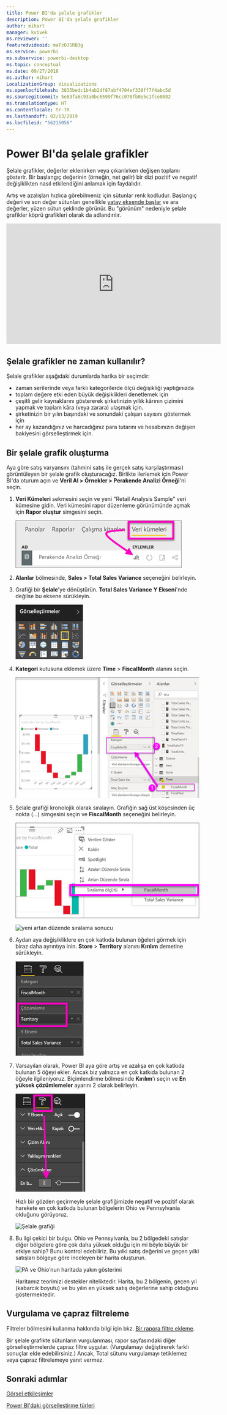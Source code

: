 ```yaml
---
title: Power BI'da şelale grafikler
description: Power BI'da şelale grafikler
author: mihart
manager: kvivek
ms.reviewer: ''
featuredvideoid: maTzOJSRB3g
ms.service: powerbi
ms.subservice: powerbi-desktop
ms.topic: conceptual
ms.date: 09/27/2018
ms.author: mihart
LocalizationGroup: Visualizations
ms.openlocfilehash: 3835bedc1b4ab2df87abf4704ef338ff7f4abc5d
ms.sourcegitcommit: 5e83fa6c93a0bc6599f76cc070fb0e5c1fce0082
ms.translationtype: HT
ms.contentlocale: tr-TR
ms.lasthandoff: 02/13/2019
ms.locfileid: "56215056"
---
```

# <a name="waterfall-charts-in-power-bi"></a>Power BI'da şelale grafikler
Şelale grafikler, değerler eklenirken veya çıkarılırken değişen toplamı gösterir. Bir başlangıç değerinin (örneğin, net gelir) bir dizi pozitif ve negatif değişiklikten nasıl etkilendiğini anlamak için faydalıdır.

Artış ve azalışları hızlıca görebilmeniz için sütunlar renk kodludur. Başlangıç değeri ve son değer sütunları genellikle [yatay eksende başlar](https://support.office.com/article/Create-a-waterfall-chart-in-Office-2016-for-Windows-8de1ece4-ff21-4d37-acd7-546f5527f185#BKMK_Float "start on the horizontal axis") ve ara değerler, yüzen sütun şeklinde görünür. Bu "görünüm" nedeniyle şelale grafikler köprü grafikleri olarak da adlandırılır.

<iframe width="560" height="315" src="https://www.youtube.com/embed/qKRZPBnaUXM" frameborder="0" allow="autoplay; encrypted-media" allowfullscreen></iframe>

## <a name="when-to-use-a-waterfall-chart"></a>Şelale grafikler ne zaman kullanılır?
Şelale grafikler aşağıdaki durumlarda harika bir seçimdir:

* zaman serilerinde veya farklı kategorilerde ölçü değişikliği yaptığınızda
* toplam değere etki eden büyük değişiklikleri denetlemek için
* çeşitli gelir kaynaklarını göstererek şirketinizin yıllık kârının çizimini yapmak ve toplam kâra (veya zarara) ulaşmak için.
* şirketinizin bir yılın başındaki ve sonundaki çalışan sayısını göstermek için
* her ay kazandığınız ve harcadığınız para tutarını ve hesabınızın değişen bakiyesini görselleştirmek için. 

## <a name="create-a-waterfall-chart"></a>Bir şelale grafik oluşturma
Aya göre satış varyansını (tahmini satış ile gerçek satış karşılaştırması) görüntüleyen bir şelale grafik oluşturacağız. Birlikte ilerlemek için Power BI'da oturum açın ve **Veril Al \> Örnekler \> Perakende Analizi Örneği**'ni seçin. 

1. **Veri Kümeleri** sekmesini seçin ve yeni "Retail Analysis Sample" veri kümesine gidin.  Veri kümesini rapor düzenleme görünümünde açmak için **Rapor oluştur** simgesini seçin. 
   
    ![Vurgulanan veri kümeleri sekmesi](media/power-bi-visualization-waterfall-charts/power-bi-waterfall-report.png)
2. **Alanlar** bölmesinde, **Sales \> Total Sales Variance** seçeneğini belirleyin. 
3. Grafiği bir **Şelale**'ye dönüştürün. **Total Sales Variance** **Y Ekseni**'nde değilse bu eksene sürükleyin.
   
    ![Görsel öğe şablonları](media/power-bi-visualization-waterfall-charts/convertwaterfall.png)
4. **Kategori** kutusuna eklemek üzere **Time** \> **FiscalMonth** alanını seçin. 
   
    ![şelale](media/power-bi-visualization-waterfall-charts/power-bi-waterfall.png)
5. Şelale grafiği kronolojik olarak sıralayın. Grafiğin sağ üst köşesinden üç nokta (...) simgesini seçin ve **FiscalMonth** seçeneğini belirleyin.
   
    ![sıralama ölçütü: FiscalMonth seçin](media/power-bi-visualization-waterfall-charts/power-bi-sort-by.png)
   
    ![yeni artan düzende sıralama sonucu](media/power-bi-visualization-waterfall-charts/power-bi-waterfall-sorted.png)
6. Aydan aya değişikliklere en çok katkıda bulunan öğeleri görmek için biraz daha ayrıntıya inin. **Store** > **Territory** alanını **Kırılım** demetine sürükleyin.
   
    ![Çözümleme demetindeki Mağazayı gösterir](media/power-bi-visualization-waterfall-charts/power-bi-waterfall-breakdown.png)
7. Varsayılan olarak, Power BI aya göre artış ve azalışa en çok katkıda bulunan 5 öğeyi ekler. Ancak biz yalnızca en çok katkıda bulunan 2 öğeyle ilgileniyoruz.  Biçimlendirme bölmesinde **Kırılım**'ı seçin ve **En yüksek çözümlemeler** ayarını 2 olarak belirleyin.
   
    ![Biçimlendirme > Çözümleme](media/power-bi-visualization-waterfall-charts/power-bi-waterfall-breakdown-maximum.png)
   
    Hızlı bir gözden geçirmeyle şelale grafiğimizde negatif ve pozitif olarak harekete en çok katkıda bulunan bölgelerin Ohio ve Pennsylvania olduğunu görüyoruz. 
   
    ![Şelale grafiği](media/power-bi-visualization-waterfall-charts/power-bi-waterfall-axis.png)
8. Bu ilgi çekici bir bulgu. Ohio ve Pennsylvania, bu 2 bölgedeki satışlar diğer bölgelere göre çok daha yüksek olduğu için mi böyle büyük bir etkiye sahip?  Bunu kontrol edebiliriz. Bu yılki satış değerini ve geçen yılki satışları bölgeye göre inceleyen bir harita oluşturun.  
   
    ![PA ve Ohio’nun haritada yakın gösterimi](media/power-bi-visualization-waterfall-charts/power-bi-map.png)
   
    Haritamız teorimizi destekler niteliktedir.  Harita, bu 2 bölgenin, geçen yıl (kabarcık boyutu) ve bu yılın en yüksek satış değerlerine sahip olduğunu göstermektedir.

## <a name="highlighting-and-cross-filtering"></a>Vurgulama ve çapraz filtreleme
Filtreler bölmesini kullanma hakkında bilgi için bkz. [Bir rapora filtre ekleme](../power-bi-report-add-filter.md).

Bir şelale grafikte sütunların vurgulanması, rapor sayfasındaki diğer görselleştirmelerde çapraz filtre uygular. (Vurgulamayı değiştirerek farklı sonuçlar elde edebilirsiniz.) Ancak, Total sütunu vurgulamayı tetiklemez veya çapraz filtrelemeye yanıt vermez.

## <a name="next-steps"></a>Sonraki adımlar

[Görsel etkileşimler](../service-reports-visual-interactions.md)

[Power BI'daki görselleştirme türleri](power-bi-visualization-types-for-reports-and-q-and-a.md)